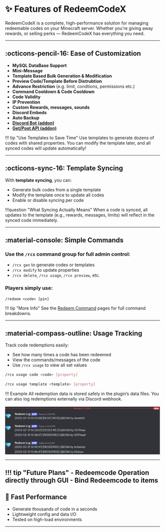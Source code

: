 # ✨ Features of RedeemCodeX

RedeemCodeX is a complete, high-performance solution for managing redeemable codes on your Minecraft server. 
Whether you're giving away rewards, or selling perks — RedeemCodeX has everything you need.

---

## :octicons-pencil-16: Ease of Customization
- **MySQL DataBase Support**
- **Mini-Message**
- **Template Based Bulk Generation & Modification**
- **Preview Code/Template Before Distrubtion**
- **Advance Restriction** (e.g. limit, condtions, permissions etc.)
- **Command Cooldown & Code Cooldown**
- **Code Validity**
- **IP Prevention**
- **Custom Rewards, messages, sounds**
- **Discord Embeds**
- **Auto Backup**
- **[Discord Bot (addon)](../addons/discord-bot-x.md)**
- **[Get/Post API (addon)](../addons/redeem-x-rest-api.md)**

!!! tip "Use Templates to Save Time"
    Use templates to generate dozens of codes with shared properties. You can modify the template later, and all synced codes will update automatically!

---

## :octicons-sync-16: Template Syncing

With **template syncing**, you can:

* Generate bulk codes from a single template
* Modify the template once to update all codes
* Enable or disable syncing per code

!!!question "What Syncing Actually Means"
    When a code is synced, all updates to the template (e.g., rewards, messages, limits) will reflect in the synced code immediately.

---

## :material-console: Simple Commands

### Use the `/rcx` command group for full admin control:

* `/rcx gen` to generate codes or templates
* `/rcx modify` to update properties
* `/rcx delete`, `/rcx usage`, `/rcx preview`, etc.

### Players simply use:
    /redeem <code> [pin]


!!! tip "More Info"
    See the [Redeem Command](../commands/redeem.md) pages for full command breakdowns.

---

## :material-compass-outline: Usage Tracking

Track code redemptions easily:

* See how many times a code has been redeemed
* View the commands/messages of the code
* Use `/rcx usage` to view all set values

```bash
/rcx usage code <code> [property]
```

```bash
/rcx usage template <template> [property]
```

!!! Example
    All redemption data is stored safely in the plugin’s data files. You can also log redemptions externally via Discord webhook.<br><br>
    ![Sample Usage Tracking](../images/redeemx-webhook.png)


---

!!! tip "Future Plans"
    - Redeemcode Operation directly through GUI
    - Bind Redeemcode to items
---

## 🚀 Fast Performance
* Generate thousands of code in a seconds
* Lightweight config and data I/O
* Tested on high-load environments
---
